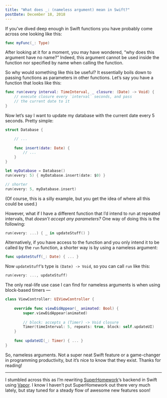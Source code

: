 ```yaml
---
title: "What does _: (nameless argument) mean in Swift?"
postDate: December 18, 2018
---
```


If you’ve dived deep enough in Swift functions you have probably come across one looking like this:

```swift
func myFunc(_: Type)
```

After looking at it for a moment, you may have wondered, “why does this argument have no name?” Indeed, this argument cannot be used inside the function nor specified by name when calling the function.

So why would something like this be useful? It essentially boils down to passing functions as parameters in other functions. Let’s say you have a function that looks like this:

```swift 
func run(every interval: TimeInterval, _ closure: (Date) -> Void) {
    // execute closure every `interval` seconds, and pass
    // the current date to it
}
```

Now let’s say I want to update my database with the current date every 5 seconds. Pretty simple:

```swift 
struct Database {

    // ...
    
    func insert(date: Date) {
        // ...
    }
}

let myDatabase = Database()
run(every: 5) { myDatabase.insert(date: $0) }

// shorter
run(every: 5, myDatabase.insert)
```

(Of course, this is a silly example, but you get the idea of where all this could be used.)

However, what if I have a different function that I’d intend to run at repeated intervals, that *doesn’t accept any parameters?* One way of doing this is the following:

```swift
run(every: ...) { _ in updateStuff() }
```

Alternatively, if you have access to the function and you only intend it to be called by the `run` function, a shorter way is by using a nameless argument:

```swift
func updateStuff(_: Date) { ... }
```

Now `updateStuff`‘s type is `(Date) -> Void`, so you can call `run` like this:

```swift
run(every: ..., updateStuff)
```

The only real-life use case I can find for nameless arguments is when using block-based timers —

```swift 
class ViewController: UIViewController {
    
    override func viewDidAppear(_ animated: Bool) {
        super.viewDidAppear(animated)
        
        // block: accepts a (Timer) -> Void closure
        Timer(timeInterval: 5, repeats: true, block: self.updateUI)
    }
    
    func updateUI(_: Timer) { ... }
}
```

So, nameless arguments. Not a super neat Swift feature or a game-changer in programming productivity, but it’s nice to know that they exist. Thanks for reading!

---

I stumbled across this as I’m rewriting [SuperHomework](http://superhomeworkapp.com/)‘s backend in Swift using [Vapor](http://vapor.codes/). I know I haven’t put SuperHomework out there very much lately, but stay tuned for a steady flow of awesome new features soon!
